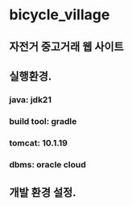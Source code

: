 # bicycle_village
## 자전거 중고거래 웹 사이트

## 실행환경.

### java: jdk21
### build tool: gradle
### tomcat: 10.1.19
### dbms: oracle cloud

## 개발 환경 설정.


